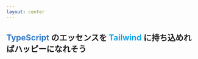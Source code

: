 ```yaml
---
layout: center
---
```


<h2>
    <span style="color: #3178c6">TypeScript</span>
    のエッセンスを
    <span style="color: #0ea5e9">Tailwind</span>
    に持ち込めればハッピーになれそう
</h2>